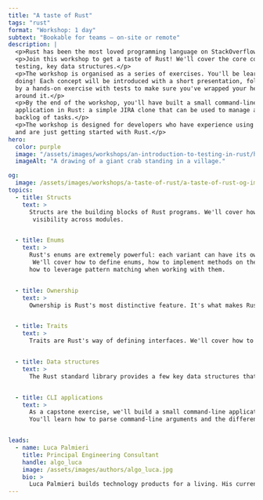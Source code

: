 ```yaml
---
title: "A taste of Rust"
tags: "rust"
format: "Workshop: 1 day"
subtext: "Bookable for teams – on-site or remote"
description: |
  <p>Rust has been the most loved programming language on StackOverflow for 7 years in a row. What's it all about?</p>
  <p>Join this workshop to get a taste of Rust! We'll cover the core concepts of the language: structs, enums, traits, 
  testing, key data structures.</p>
  <p>The workshop is organised as a series of exercises. You'll be learning by
  doing! Each concept will be introduced with a short presentation, followed
  by a hands-on exercise with tests to make sure you've wrapped your head
  around it.</p>
  <p>By the end of the workshop, you'll have built a small command-line
  application in Rust: a simple JIRA clone that can be used to manage a
  backlog of tasks.</p>
  <p>The workshop is designed for developers who have experience using other programming languages 
  and are just getting started with Rust.</p>
hero:
  color: purple
  image: "/assets/images/workshops/an-introduction-to-testing-in-rust/header-background.jpg"
  imageAlt: "A drawing of a giant crab standing in a village."

og:
  image: /assets/images/workshops/a-taste-of-rust/a-taste-of-rust-og-image.jpeg
topics:
  - title: Structs
    text: >
      Structs are the building blocks of Rust programs. We'll cover how to define structs, how to implement methods on them, and how to manage their
       visibility across modules.


  - title: Enums
    text: >
      Rust's enums are extremely powerful: each variant can have its own data! They're an excellent tool for modelling state machines, such as our tasks.
       We'll cover how to define enums, how to implement methods on them,  and
      how to leverage pattern matching when working with them.


  - title: Ownership
    text: >
      Ownership is Rust's most distinctive feature. It's what makes Rust code safe and performant. We'll cover how ownership works, how it impacts the way we write code, and how to leverage it to avoid unnecessary memory allocations.


  - title: Traits
    text: >
      Traits are Rust's way of defining interfaces. We'll cover how to define traits, how to implement them for structs and enums, and how to use traits to write generic code. We'll also cover common traits from the standard library (e.g. `Debug`, `Display`, `Clone`, `PartialEq`) and how to derive them automatically.


  - title: Data structures
    text: >
      The Rust standard library provides a few key data structures that are used everywhere. We'll zoom in on `Vec` and `HashMap` as our reference examples. We'll review where they fit and how to leverage them in our code.


  - title: CLI applications
    text: >
      As a capstone exercise, we'll build a small command-line application to expose our task management functionality.  
      You'll learn how to parse command-line arguments and the difference between library and binary crates.


leads:
  - name: Luca Palmieri
    title: Principal Engineering Consultant
    handle: algo_luca
    image: /assets/images/authors/algo_luca.jpg
    bio: >
      Luca Palmieri builds technology products for a living. His current focus is on backend development,  software architecture and the Rust programming language. He is the author of "Zero to Production in Rust".
---
```


<!--break-->
